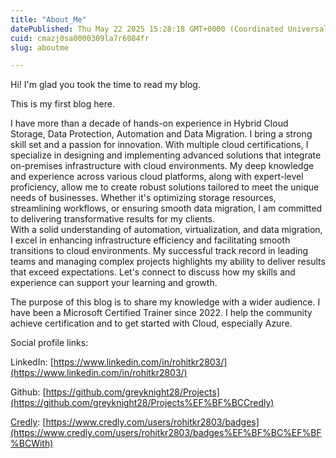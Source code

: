 ```yaml
---
title: "About_Me"
datePublished: Thu May 22 2025 15:28:18 GMT+0000 (Coordinated Universal Time)
cuid: cmazj0sa0000309la7r6084fr
slug: aboutme

---
```


Hi! I'm glad you took the time to read my blog.

This is my first blog here.

I have more than a decade of hands-on experience in Hybrid Cloud Storage, Data Protection, Automation and Data Migration. I bring a strong skill set and a passion for innovation. With multiple cloud certifications, I specialize in designing and implementing advanced solutions that integrate on-premises infrastructure with cloud environments. My deep knowledge and experience across various cloud platforms, along with expert-level proficiency, allow me to create robust solutions tailored to meet the unique needs of businesses. Whether it's optimizing storage resources, streamlining workflows, or ensuring smooth data migration, I am committed to delivering transformative results for my clients.  
With a solid understanding of automation, virtualization, and data migration, I excel in enhancing infrastructure efficiency and facilitating smooth transitions to cloud environments. My successful track record in leading teams and managing complex projects highlights my ability to deliver results that exceed expectations. Let's connect to discuss how my skills and experience can support your learning and growth.

The purpose of this blog is to share my knowledge with a wider audience. I have been a Microsoft Certified Trainer since 2022. I help the community achieve certification and to get started with Cloud, especially Azure.

Social profile links:

LinkedIn: [https://www.linkedin.com/in/rohitkr2803/](https://www.linkedin.com/in/rohitkr2803/)

Github: [https://github.com/greyknight28/Projects](https://github.com/greyknight28/Projects%EF%BF%BCCredly)

[Credly](https://github.com/greyknight28/Projects%EF%BF%BCCredly): [https://www.credly.com/users/rohitkr2803/badges](https://www.credly.com/users/rohitkr2803/badges%EF%BF%BC%EF%BF%BCWith)